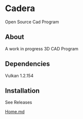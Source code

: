# Cadera
Open Source Cad Program

## About
A work in progress 3D CAD Program

## Dependencies

Vulkan 1.2.154


## Installation
See Releases

[Home.md](Home.md)
